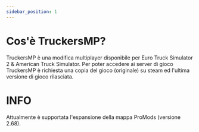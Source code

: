 ```yaml
---
sidebar_position: 1
---
```


# Cos'è TruckersMP?

TruckersMP è una modifica multiplayer disponibile per Euro Truck Simulator 2 & American Truck Simulator.
Per poter accedere ai server di gioco TruckersMP è richiesta una copia del gioco (originale) su steam ed l'ultima versione di gioco rilasciata.

# INFO
Attualmente è supportata l'espansione della mappa ProMods (versione 2.68).